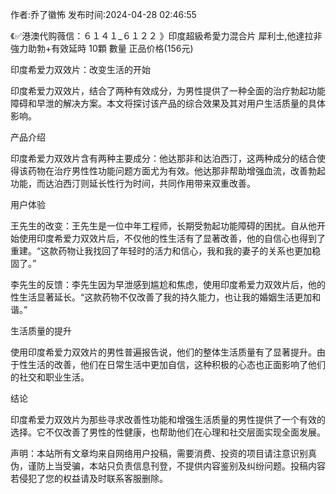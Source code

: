 <p>作者:乔了徽怖 发布时间:2024-04-28 02:46:55</p>
<p>《✅港澳代购薇信：６１４１_６１２２ 》印度超級希愛力混合片 犀利士,他達拉非 強力助勃+有效延時 10顆 數量 正品价格(156元) </p>
									<p>印度希爱力双效片：改变生活的开始</p><p></p><p>印度希爱力双效片，结合了两种有效成分，为男性提供了一种全面的治疗勃起功能障碍和早泄的解决方案。本文将探讨该产品的综合效果及其对用户生活质量的具体影响。</p><p></p><p>产品介绍</p><p></p><p>印度希爱力双效片含有两种主要成分：他达那非和达泊西汀，这两种成分的结合使得该药物在治疗男性性功能问题方面尤为有效。他达那非帮助增强血流，改善勃起功能，而达泊西汀则延长性行为时间，共同作用带来双重改善。</p><p></p><p>用户体验</p><p></p><p>王先生的改变：王先生是一位中年工程师，长期受勃起功能障碍的困扰。自从他开始使用印度希爱力双效片后，不仅他的性生活有了显著改善，他的自信心也得到了重建。“这款药物让我找回了年轻时的活力和信心，我和我的妻子的关系也更加稳固了。”</p><p></p><p>李先生的反馈：李先生因为早泄感到尴尬和焦虑，使用印度希爱力双效片后，他的性生活显著延长。“这款药物不仅改善了我的持久能力，也让我的婚姻生活更加和谐。”</p><p>生活质量的提升</p><p></p><p>使用印度希爱力双效片的男性普遍报告说，他们的整体生活质量有了显著提升。由于性生活的改善，他们在日常生活中更加自信，这种积极的心态也正面影响了他们的社交和职业生活。</p><p></p><p>结论</p><p></p><p>印度希爱力双效片为那些寻求改善性功能和增强生活质量的男性提供了一个有效的选择。它不仅改善了男性的性健康，也帮助他们在心理和社交层面实现全面发展。</p>				声明：本站所有文章均来自网络用户投稿，需要消费、投资的项目请注意识别真伪，谨防上当受骗，本站只负责信息刊登，不提供内容鉴别及纠纷问题。投稿内容若侵犯了您的权益请及时联系客服删除。				
